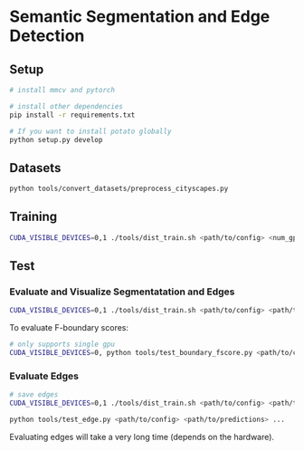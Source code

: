 # Semantic Segmentation and Edge Detection

## Setup

```Bash
# install mmcv and pytorch

# install other dependencies
pip install -r requirements.txt

# If you want to install potato globally
python setup.py develop
```

## Datasets

```Bash
python tools/convert_datasets/preprocess_cityscapes.py
```

## Training

```Bash
CUDA_VISIBLE_DEVICES=0,1 ./tools/dist_train.sh <path/to/config> <num_gpus>
```

## Test


### Evaluate and Visualize Segmentatation and Edges

```Bash
CUDA_VISIBLE_DEVICES=0,1 ./tools/dist_train.sh <path/to/config> <path/to/ckpt> <num_gpus> ...
```

To evaluate F-boundary scores:

```Bash
# only supports single gpu
CUDA_VISIBLE_DEVICES=0, python tools/test_boundary_fscore.py <path/to/config> <path/to/ckpt> ...
```

### Evaluate Edges

```Bash
# save edges
CUDA_VISIBLE_DEVICES=0,1 ./tools/dist_train.sh <path/to/config> <path/to/ckpt> <num_gpus> --save-edge ...

python tools/test_edge.py <path/to/config> <path/to/predictions> ...
```

Evaluating edges will take a very long time (depends on the hardware).

